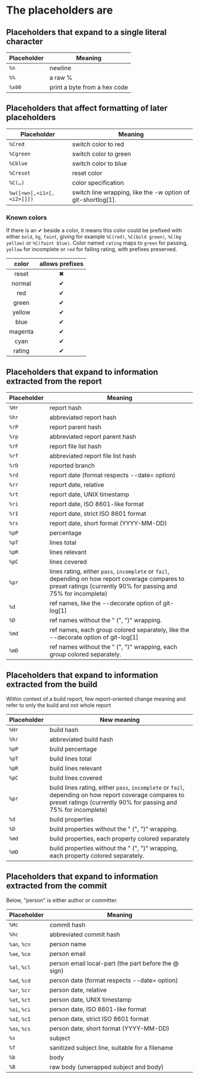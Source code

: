 # The placeholders are

## Placeholders that expand to a single literal character

|Placeholder|Meaning|
|-|-|
|`%n`| newline |
|`%%`| a raw % |
|`%x00`| print a byte from a hex code |

## Placeholders that affect formatting of later placeholders

|Placeholder|Meaning|
|-|-|
|`%Cred`|switch color to red|
|`%Cgreen`|switch color to green|
|`%Cblue`|switch color to blue|
|`%Creset`|reset color|
|`%C(…​)`|color specification|
|`%w([<w>[,<i1>[,<i2>]]])`|switch line wrapping, like the -w option of git-shortlog[1].|

### Known colors

If there is an ✔ beside a color, it means this color could be prefixed with either `bold`, `bg`, `faint`, giving for example `%C(red)`, `%C(bold green)`, `%C(bg yellow)` or `%C(faint blue)`. Color named `rating` maps to `green` for passing, `yellow` for incomplete or `red` for failing rating, with prefixes preserved.

|color|allows prefixes|
|:--:|:--:|
|reset|✖|
|normal|✔|
|red|✔|
|green|✔|
|yellow|✔|
|blue|✔|
|magenta|✔|
|cyan|✔|
|rating|✔|


## Placeholders that expand to information extracted from the report

|Placeholder|Meaning|
|-|-|
|`%Hr`|report hash|
|`%hr`|abbreviated report hash|
|`%rP`|report parent hash|
|`%rp`|abbreviated report parent hash|
|`%rF`|report file list hash|
|`%rf`|abbreviated report file list hash|
|`%rD`|reported branch|
|`%rd`|report date (format respects --date= option)|
|`%rr`|report date, relative|
|`%rt`|report date, UNIX timestamp|
|`%ri`|report date, ISO 8601-like format|
|`%rI`|report date, strict ISO 8601 format|
|`%rs`|report date, short format (YYYY-MM-DD)|
|`%pP`|percentage|
|`%pT`|lines total|
|`%pR`|lines relevant|
|`%pC`|lines covered|
|`%pr`|lines rating, either `pass`, `incomplete` or `fail`, depending on how report coverage compares to preset ratings (currently 90% for passing and 75% for incomplete)|
|`%d`|ref names, like the --decorate option of git-log[1]|
|`%D`|ref names without the " (", ")" wrapping.|
|`%md`|ref names, each group colored separately, like the --decorate option of git-log[1]|
|`%mD`|ref names without the " (", ")" wrapping, each group colored separately.|

## Placeholders that expand to information extracted from the build

Within context of a build report, few report-oriented change meaning and refer to only the build and not whole report

|Placeholder|New meaning|
|-|-|
|`%Hr`|build hash|
|`%hr`|abbreviated build hash|
|`%pP`|build percentage|
|`%pT`|build lines total|
|`%pR`|build lines relevant|
|`%pC`|build lines covered|
|`%pr`|build lines rating, either `pass`, `incomplete` or `fail`, depending on how report coverage compares to preset ratings (currently 90% for passing and 75% for incomplete)|
|`%d`|build properties|
|`%D`|build properties without the " (", ")" wrapping.|
|`%md`|build properties, each property colored separately|
|`%mD`|build properties without the " (", ")" wrapping, each property colored separately.|

## Placeholders that expand to information extracted from the commit

Below, "person" is either author or committer.

|Placeholder|Meaning|
|-|-|
|`%Hc`|commit hash|
|`%hc`|abbreviated commit hash|
|`%an`, `%cn`|person name|
|`%ae`, `%ce`|person email|
|`%al`, `%cl`|person email local-part (the part before the @ sign)|
|`%ad`, `%cd`|person date (format respects --date= option)|
|`%ar`, `%cr`|person date, relative|
|`%at`, `%ct`|person date, UNIX timestamp|
|`%ai`, `%ci`|person date, ISO 8601-like format|
|`%aI`, `%cI`|person date, strict ISO 8601 format|
|`%as`, `%cs`|person date, short format (YYYY-MM-DD)|
|`%s`|subject|
|`%f`|sanitized subject line, suitable for a filename|
|`%b`|body|
|`%B`|raw body (unwrapped subject and body)|
